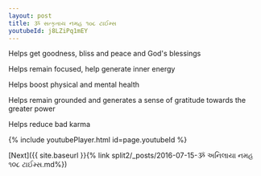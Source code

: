 ```yaml
---
layout: post
title: ૐ સત્કૃતાય નમહ ૧૦૮ ટાઈમ્સ
youtubeId: j8LZiPq1mEY
---
```

 
 
Helps get goodness, bliss and peace and God's blessings
 
Helps remain focused, help generate inner energy 
 
Helps boost physical and mental health 
 
Helps remain grounded and generates a sense of gratitude towards the greater power 
 
Helps reduce bad karma
 
 
 
 


{% include youtubePlayer.html id=page.youtubeId %}
 
[Next]({{ site.baseurl }}{% link  split2/_posts/2016-07-15-ૐ અનિલાયા નમહ ૧૦૮ ટાઈમ્સ.md%})
 
